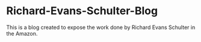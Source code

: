 # Richard-Evans-Schulter-Blog
This is a blog created to expose the work done by Richard Evans Schulter in the Amazon.
